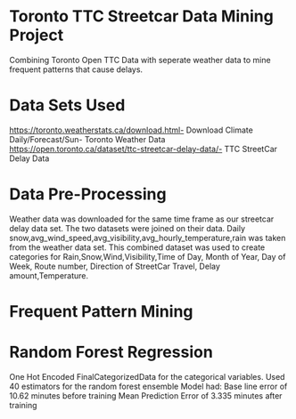 # Toronto TTC Streetcar Data Mining Project
Combining Toronto Open TTC Data with seperate weather data to mine frequent patterns that cause delays.

# Data Sets Used #
https://toronto.weatherstats.ca/download.html- Download Climate Daily/Forecast/Sun- Toronto Weather Data
https://open.toronto.ca/dataset/ttc-streetcar-delay-data/- TTC StreetCar Delay Data

# Data Pre-Processing #

Weather data was downloaded for the same time frame as our streetcar delay data set. The two datasets were joined on their data. Daily snow,avg_wind_speed,avg_visibility,avg_hourly_temperature,rain was taken from the weather data set. This combined dataset was used to create categories for Rain,Snow,Wind,Visibility,Time of Day, Month of Year, Day of Week, Route number, Direction of StreetCar Travel, Delay amount,Temperature.


# Frequent Pattern Mining #


# Random Forest Regression #

One Hot Encoded FinalCategorizedData for the categorical variables. Used 40 estimators for the random forest ensemble
Model had:
Base line error of 10.62 minutes before training
Mean Prediction Error of 3.335 minutes after training









